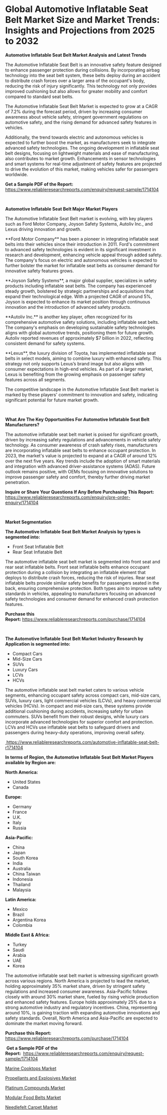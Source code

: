 <p><h1>Global Automotive Inflatable Seat Belt Market Size and Market Trends: Insights and Projections from 2025 to 2032</h1></p><p><strong>Automotive Inflatable Seat Belt Market Analysis and Latest Trends</strong></p>
<p><p>The Automotive Inflatable Seat Belt is an innovative safety feature designed to enhance passenger protection during collisions. By incorporating airbag technology into the seat belt system, these belts deploy during an accident to distribute crash forces over a larger area of the occupant's body, reducing the risk of injury significantly. This technology not only provides improved cushioning but also allows for greater mobility and comfort compared to standard seat belts.</p><p>The Automotive Inflatable Seat Belt Market is expected to grow at a CAGR of 7.2% during the forecast period, driven by increasing consumer awareness about vehicle safety, stringent government regulations on automotive safety, and the rising demand for advanced safety features in vehicles. </p><p>Additionally, the trend towards electric and autonomous vehicles is expected to further boost the market, as manufacturers seek to integrate advanced safety technologies. The ongoing development in inflatable seat belt designs, focusing on lightweight materials and ease of manufacturing, also contributes to market growth. Enhancements in sensor technologies and smart systems for real-time adjustment of safety features are projected to drive the evolution of this market, making vehicles safer for passengers worldwide.</p></p>
<p><strong>Get a Sample PDF of the Report:&nbsp;</strong> <a href="https://www.reliableresearchreports.com/enquiry/request-sample/1714104?utm_campaign=116&utm_medium=2&utm_source=Github&utm_content=ia&utm_term=11012025&utm_id=automotive-inflatable-seat-belt">https://www.reliableresearchreports.com/enquiry/request-sample/1714104</a></p>
<p>&nbsp;</p>
<p><strong>Automotive Inflatable Seat Belt Major Market Players</strong></p>
<p><p>The Automotive Inflatable Seat Belt market is evolving, with key players such as Ford Motor Company, Joyson Safety Systems, Autoliv Inc., and Lexus driving innovation and growth. </p><p>**Ford Motor Company** has been a pioneer in integrating inflatable seat belts into their vehicles since their introduction in 2011. Ford's commitment to advanced safety technologies is evident in its significant investment in research and development, enhancing vehicle appeal through added safety. The company's focus on electric and autonomous vehicles is expected to further bolster the market for inflatable seat belts as consumer demand for innovative safety features grows.</p><p>**Joyson Safety Systems**, a major global supplier, specializes in safety products including inflatable seat belts. The company has experienced steady growth, bolstered by strategic partnerships and acquisitions that expand their technological edge. With a projected CAGR of around 5%, Joyson is expected to enhance its market position through continuous innovation and the introduction of advanced safety products.</p><p>**Autoliv Inc.** is another key player, often recognized for its comprehensive automotive safety solutions, including inflatable seat belts. The company's emphasis on developing sustainable safety technologies aligns with global automotive trends, positioning them for future growth. Autoliv reported revenues of approximately $7 billion in 2022, reflecting consistent demand for safety systems.</p><p>**Lexus**, the luxury division of Toyota, has implemented inflatable seat belts in select models, aiming to combine luxury with enhanced safety. This strategy not only supports Lexus’s brand image but also aligns with consumer expectations in high-end vehicles. As part of a larger market, Lexus is benefiting from the growing emphasis on passenger safety features across all segments.</p><p>The competitive landscape in the Automotive Inflatable Seat Belt market is marked by these players' commitment to innovation and safety, indicating significant potential for future market growth.</p></p>
<p>&nbsp;</p>
<p><strong>What Are The Key Opportunities For Automotive Inflatable Seat Belt Manufacturers?</strong></p>
<p><p>The automotive inflatable seat belt market is poised for significant growth, driven by increasing safety regulations and advancements in vehicle safety technology. As consumer awareness of crash safety rises, manufacturers are incorporating inflatable seat belts to enhance occupant protection. In 2023, the market's value is projected to expand at a CAGR of around 12% over the next five years. Key trends include the adoption of smart materials and integration with advanced driver-assistance systems (ADAS). Future outlook remains positive, with OEMs focusing on innovative solutions to improve passenger safety and comfort, thereby further driving market penetration.</p></p>
<p><strong>Inquire or Share Your Questions If Any Before Purchasing This Report:</strong> <a href="https://www.reliableresearchreports.com/enquiry/pre-order-enquiry/1714104?utm_campaign=116&utm_medium=2&utm_source=Github&utm_content=ia&utm_term=11012025&utm_id=automotive-inflatable-seat-belt">https://www.reliableresearchreports.com/enquiry/pre-order-enquiry/1714104</a></p>
<p>&nbsp;</p>
<p><strong>Market Segmentation</strong></p>
<p><strong>The Automotive Inflatable Seat Belt Market Analysis by types is segmented into:</strong></p>
<p><ul><li>Front Seat Inflatable Belt</li><li>Rear Seat Inflatable Belt</li></ul></p>
<p><p>The automotive inflatable seat belt market is segmented into front seat and rear seat inflatable belts. Front seat inflatable belts enhance occupant protection during a collision by integrating an inflatable element that deploys to distribute crash forces, reducing the risk of injuries. Rear seat inflatable belts provide similar safety benefits for passengers seated in the back, ensuring comprehensive protection. Both types aim to improve safety standards in vehicles, appealing to manufacturers focusing on advanced safety technologies and consumer demand for enhanced crash protection features.</p></p>
<p><strong>Purchase this Report:&nbsp;</strong><a href="https://www.reliableresearchreports.com/purchase/1714104?utm_campaign=116&utm_medium=2&utm_source=Github&utm_content=ia&utm_term=11012025&utm_id=automotive-inflatable-seat-belt">https://www.reliableresearchreports.com/purchase/1714104</a></p>
<p>&nbsp;</p>
<p><strong>The Automotive Inflatable Seat Belt Market Industry Research by Application is segmented into:</strong></p>
<p><ul><li>Compact Cars</li><li>Mid-Size Cars</li><li>SUVs</li><li>Luxury Cars</li><li>LCVs</li><li>HCVs</li></ul></p>
<p><p>The automotive inflatable seat belt market caters to various vehicle segments, enhancing occupant safety across compact cars, mid-size cars, SUVs, luxury cars, light commercial vehicles (LCVs), and heavy commercial vehicles (HCVs). In compact and mid-size cars, these systems provide additional cushioning during accidents, increasing safety for urban commuters. SUVs benefit from their robust designs, while luxury cars incorporate advanced technologies for superior comfort and protection. LCVs and HCVs use inflatable seat belts to safeguard drivers and passengers during heavy-duty operations, improving overall safety.</p></p>
<p><a href="https://www.reliableresearchreports.com/automotive-inflatable-seat-belt-r1714104?utm_campaign=116&utm_medium=2&utm_source=Github&utm_content=ia&utm_term=11012025&utm_id=automotive-inflatable-seat-belt">&nbsp;https://www.reliableresearchreports.com/automotive-inflatable-seat-belt-r1714104</a></p>
<p><strong>In terms of Region, the Automotive Inflatable Seat Belt Market Players available by Region are:</strong></p>
<p>
    <p> <strong> North America: </strong>
        <ul>
            <li>United States</li>
            <li>Canada</li>
        </ul>
        </p> 
    <p> <strong> Europe: </strong>
        <ul>
            <li>Germany</li>
            <li>France</li>
            <li>U.K.</li>
            <li>Italy</li>
            <li>Russia</li>
        </ul>
        </p> 
    <p> <strong> Asia-Pacific: </strong>
        <ul>
            <li>China</li>
            <li>Japan</li>
            <li>South Korea</li>
            <li>India</li>
            <li>Australia</li>
            <li>China Taiwan</li>
            <li>Indonesia</li>
            <li>Thailand</li>
            <li>Malaysia</li>
        </ul>
        </p> 
    <p> <strong> Latin America: </strong>
        <ul>
            <li>Mexico</li>
            <li>Brazil</li>
            <li>Argentina Korea</li>
            <li>Colombia</li>
        </ul>
        </p> 
    <p> <strong> Middle East & Africa: </strong>
        <ul>
            <li>Turkey</li>
            <li>Saudi</li>
            <li>Arabia</li>
            <li>UAE</li>
            <li>Korea</li>
        </ul>
    </p>
    </p>
<p><p>The automotive inflatable seat belt market is witnessing significant growth across various regions. North America is projected to lead the market, holding approximately 35% market share, driven by stringent safety regulations and increased consumer awareness. Asia-Pacific follows closely with around 30% market share, fueled by rising vehicle production and enhanced safety features. Europe holds approximately 25% due to a strong automotive industry and regulatory incentives. China, representing around 10%, is gaining traction with expanding automotive innovations and safety standards. Overall, North America and Asia-Pacific are expected to dominate the market moving forward.</p></p>
<p><strong>Purchase this Report: </strong><a href="https://www.reliableresearchreports.com/purchase/1714104?utm_campaign=116&utm_medium=2&utm_source=Github&utm_content=ia&utm_term=11012025&utm_id=automotive-inflatable-seat-belt">https://www.reliableresearchreports.com/purchase/1714104</a></p>
<p>&nbsp;<strong>Get a Sample PDF of the Report:&nbsp;&nbsp;</strong><a href="https://www.reliableresearchreports.com/enquiry/request-sample/1714104?utm_campaign=116&utm_medium=2&utm_source=Github&utm_content=ia&utm_term=11012025&utm_id=automotive-inflatable-seat-belt">https://www.reliableresearchreports.com/enquiry/request-sample/1714104</a></p>
<p><strong></strong></p>
<p><p><a href="https://github.com/hammelximalschid/Market-Research-Report-List-1/blob/main/marine-cooktops-market.md?utm_campaign=116&utm_medium=2&utm_source=Github&utm_content=ia&utm_term=11012025&utm_id=automotive-inflatable-seat-belt">Marine Cooktops Market</a></p><p><a href="https://github.com/antonioc6hal/Market-Research-Report-List-1/blob/main/propellants-and-explosives-market.md?utm_campaign=116&utm_medium=2&utm_source=Github&utm_content=ia&utm_term=11012025&utm_id=automotive-inflatable-seat-belt">Propellants and Explosives Market</a></p><p><a href="https://github.com/lindaopodray/Market-Research-Report-List-1/blob/main/platinum-compounds-market.md?utm_campaign=116&utm_medium=2&utm_source=Github&utm_content=ia&utm_term=11012025&utm_id=automotive-inflatable-seat-belt">Platinum Compounds Market</a></p><p><a href="https://github.com/rodinayygacklezi/Market-Research-Report-List-1/blob/main/modular-food-belts-market.md?utm_campaign=116&utm_medium=2&utm_source=Github&utm_content=ia&utm_term=11012025&utm_id=automotive-inflatable-seat-belt">Modular Food Belts Market</a></p><p><a href="https://github.com/flnordan65e0/Market-Research-Report-List-1/blob/main/needlefelt-carpet-market.md?utm_campaign=116&utm_medium=2&utm_source=Github&utm_content=ia&utm_term=11012025&utm_id=automotive-inflatable-seat-belt">Needlefelt Carpet Market</a></p></p>
